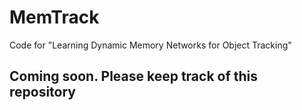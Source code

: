 # MemTrack
Code for "Learning Dynamic Memory Networks for Object Tracking"
## Coming soon. Please keep track of this repository
